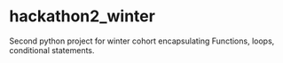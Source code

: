 # hackathon2_winter
Second python project for winter cohort encapsulating Functions, loops, conditional statements.
